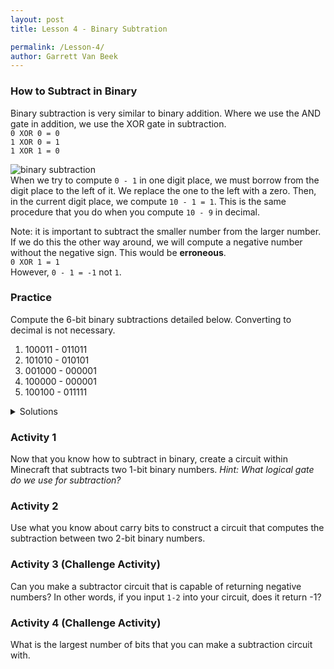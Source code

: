 ```yaml
---
layout: post
title: Lesson 4 - Binary Subtration

permalink: /Lesson-4/
author: Garrett Van Beek
---
```

### How to Subtract in Binary
Binary subtraction is very similar to binary addition. Where we use the AND gate in addition, we use the XOR gate in subtraction.  <br>
`0 XOR 0 = 0`<br>
`1 XOR 0 = 1` <br>
`1 XOR 1 = 0` <br>

![binary subtraction](#)<br>
When we try to compute `0 - 1` in one digit place, we must borrow from the digit place to the left of it. We replace the one to the left with a zero. Then, in the current digit place, we compute `10 - 1 = 1`. This is the same procedure that you do when you compute `10 - 9` in decimal.

Note: it is important to subtract the smaller number from the larger number. If we do this the other way around, we will compute a negative number without the negative sign. This would be __erroneous__.<br>
`0 XOR 1 = 1`<br>
However, `0 - 1 = -1` not `1`.

### Practice
Compute the 6-bit binary subtractions detailed below. Converting to decimal is not necessary.
1. 100011 - 011011
2. 101010 - 010101
3. 001000 - 000001
4. 100000 - 000001
5. 100100 - 011111

<details>
  <summary> Solutions </summary>
  <table class="tg">
    <tr>
      <th>#</th>
      <th>Problem</th>
      <th>Solution</th>
      <th>In Decimal</th>
    </tr>
    <tr>
      <td>1</td>
      <td>100011 - 011011</td>
      <td>001000</td>
      <td>35 - 27 = 8</td>
    </tr>
    <tr>
      <td>2</td>
      <td>101010 - 010101</td>
      <td>010101</td>
      <td>42 - 21 = 21</td>
    </tr>
    <tr>
      <td>3</td>
      <td>001000 - 000001</td>
      <td>000111</td>
      <td>8 - 1 = 7</td>
    </tr>
    <tr>
      <td>4</td>
      <td>100000 - 000001</td>
      <td>011111</td>
      <td>32 - 1 = 31</td>
    </tr>
    <tr>
      <td>5</td>
      <td>100100 - 011111</td>
      <td>000101</td>
      <td>36 - 31 = 5</td>
    </tr>
  </table>
</details>

### Activity 1
Now that you know how to subtract in binary, create a circuit within Minecraft that subtracts two 1-bit binary numbers. _Hint: What logical gate do we use for subtraction?_

### Activity 2
Use what you know about carry bits to construct a circuit that computes the subtraction between two 2-bit binary numbers.

### Activity 3 (Challenge Activity)
Can you make a subtractor circuit that is capable of returning negative numbers? In other words, if you input `1-2` into your circuit, does it return -1?

### Activity 4 (Challenge Activity)
What is the largest number of bits that you can make a subtraction circuit with.
